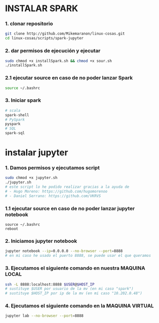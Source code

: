 # INSTALAR SPARK
### 1. clonar repositorio
``` bash
git clone http://github.com/Mikemaranon/linux-cosas.git
cd linux-cosas/scripts/spark-jupyter
```
### 2. dar permisos de ejecución y ejecutar
``` bash
sudo chmod +x installSpark.sh && chmod +x sour.sh
./installSpark.sh
```
### 2.1 ejecutar source en caso de no poder lanzar Spark
``` bash
source ~/.bashrc
```
### 3. Iniciar spark
``` bash
# scala
spark-shell
# PySpark
pyspark
# SQL
spark-sql
```
# instalar jupyter
### 1. Damos permisos y ejecutamos script
``` bash
sudo chmod +x jupyter.sh
./jupyter.sh
# este script lo he podido realizar gracias a la ayuda de
# - Hugo Moreno: https://github.com/hugomorenoo
# - Daniel Serrano: https://github.com/VKRVS
```
### 1.1 ejecutar source en caso de no poder lanzar jupyter notebook
``` bash, luego reiniciamos
source ~/.bashrc
reboot
```
### 2. Iniciamos jupyter notebook
``` bash
jupyter notebook --ip=0.0.0.0 --no-browser --port=8888
# en mi caso he usado el puerto 8888, se puede usar el que queramos
```
### 3. Ejecutamos el siguiente comando en nuestra MAQUINA LOCAL
``` bash
ssh -L 8888:localhost:8888 $USER@$HOST_IP
# sustituye $USER por usuario de la mv (en mi caso "spark")
# sustituye $HOST_IP por ip de la mv (en mi caso "10.202.0.48")
```
### 4. Ejecutamos el siguiente comando en la MAQUINA VIRTUAL
``` bash
jupyter lab --no-browser --port=8888
```
